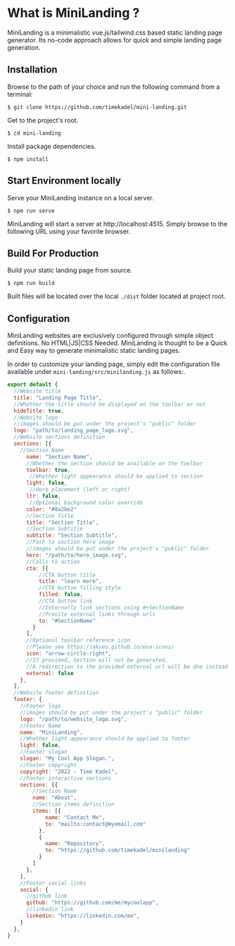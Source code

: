 # What is MiniLanding ?

MiniLanding is a minimalistic vue.js/tailwind.css based static landing page generator. Its no-code approach allows for quick and simple landing page generation.

## Installation

Browse to the path of your choice and run the following command from a terminal:

```
$ git clone https://github.com/timekadel/mini-landing.git
```

Get to the project's root.
```
$ cd mini-landing
```

Install package dependencies.
```
$ npm install
```

## Start Environment locally

Serve your MiniLanding instance on a local server.
```
$ npm run serve
```

MiniLanding will start a server at http://localhost:4515. Simply browse to the following URL using your favorite browser.

## Build For Production

Build your static landing page from source.

```
$ npm run build
```

Built files will be located over the local `./dist` folder located at project root.

## Configuration

MiniLanding websites are exclusively configured through simple object definitions. No HTML|JS|CSS Needed. MiniLanding is thought to be a Quick and Easy way to generate minimalistic static landing pages.

In order to customize your landing page, simply edit the configuration file available under `mini-landing/src/minilanding.js` as follows:.

```js
export default {
  //Website title
  title: "Landing Page Title",
  //Whether the title should be displayed on the toolbar or not
  hideTitle: true,
  //Website logo
  //images should be put under the project's "public" folder
  logo: "path/to/landing_page_logo.svg",
  //Website sections definition
  sections: [{
    //Section Name
      name: "Section Name",
      //Whether the section should be available on the toolbar
      toolbar: true, 
       //Whether light appearance should be applied to section
      light: false,
       //Hero placement (left or right)
      ltr: false,
       //Optional background color override
      color: "#8a2be2"
      //Section Title
      title: "Section Title",
      //Section Subtitle
      subtitle: "Section Subtitle",
      //Path to section hero image 
      //images should be put under the project's "public" folder
      hero: "/path/to/hero_image.svg",
      //Calls to action
      cta: [{
          //CTA button title
          title: "learn more",
          //CTA button filling style
          filled: false,
          //CTA button link 
          //Internally link sections using #+SectionName
          //Provite external links through urls
          to: "#SectionName"
        }
      ],
      //Optional toolbar reference icon
      //Please see https://akveo.github.io/eva-icons/
      icon: "arrow-circle-right",
      //If provided, Section will not be generated.
      //A redirection to the provided external url will be dne instead
      external: false
    },
  ],
  //Website footer definition
  footer: {
    //Footer logo
    //images should be put under the project's "public" folder
    logo: "/path/to/website_logo.svg",
    //Footer Name
    name: "MiniLanding",
    //Whether light appearance should be applied to footer
    light: false,
    //Footer slogan
    slogan: "My Cool App Slogan.",
    //Footer copyright
    copyright: "2022 - Timé Kadel",
    //Footer interactive sections
    sections: [{
        //Section Name
        name: "About",
        //Section items definition
        items: [{
            name: "Contact Me",
            to: "mailto:contact@myemail.com"
          },
          {
            name: "Repository",
            to: "https://github.com/timekadel/minilanding"
          }
        ]
      },
    ],
    //Footer social links
    social: {
      //github link
      github: "https://github.com/me/mycoolapp",
      //linkedin link
      linkedin: "https://linkedin.com/me",
    }
  },
}
```
